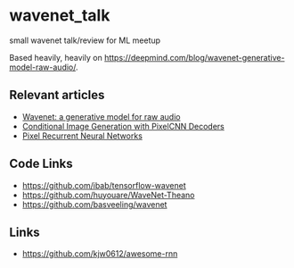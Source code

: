 # wavenet_talk
small wavenet talk/review for ML meetup

Based heavily, heavily on <https://deepmind.com/blog/wavenet-generative-model-raw-audio/>.

## Relevant articles
* [Wavenet: a generative model for raw audio](https://arxiv.org/abs/1601.06759)
* [Conditional Image Generation with PixelCNN Decoders](https://arxiv.org/abs/1606.05328)
* [Pixel Recurrent Neural Networks](https://arxiv.org/abs/1601.06759)


## Code Links
* <https://github.com/ibab/tensorflow-wavenet>
* <https://github.com/huyouare/WaveNet-Theano>
* <https://github.com/basveeling/wavenet>

## Links

* <https://github.com/kjw0612/awesome-rnn>
